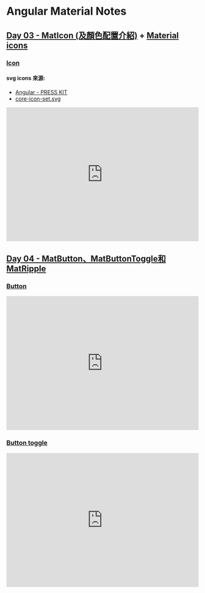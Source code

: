 # Angular Material Notes

## [Day 03 - MatIcon (及顏色配置介紹)] + [Material icons]
### [Icon]
#### svg icons 來源:
- [Angular - PRESS KIT]
- [core-icon-set.svg]

<iframe style="border:none" width="100%" height="350px" src="https://stackblitz.com/edit/angular-material-icon?ctl=1&embed=1&file=app/app.component.ts"></iframe>

## [Day 04 - MatButton、MatButtonToggle和MatRipple]
### [Button]
<iframe style="border:none" width="100%" height="350px" src="https://stackblitz.com/edit/angular-material-button?ctl=1&embed=1&file=app/app.component.ts"></iframe>

### [Button toggle]
<iframe style="border:none" width="100%" height="350px" src="https://stackblitz.com/edit/angular-material-button-toggle?ctl=1&embed=1&file=app/app.component.ts"></iframe>

[Icon]: https://material.angular.io/components/icon/overview
[Material icons]: https://material.io/icons/
[Angular - PRESS KIT]: https://angular.io/presskit
[core-icon-set.svg]: https://github.com/angular/material2/blob/master/src/demo-app/icon/assets/core-icon-set.svg
[Cross-Origin Resource Sharing on GitHub Pages]: https://stackoverflow.com/questions/26416727/cross-origin-resource-sharing-on-github-pages
[Day 03 - MatIcon (及顏色配置介紹)]: https://ithelp.ithome.com.tw/articles/10192806

[Day 04 - MatButton、MatButtonToggle和MatRipple]: https://ithelp.ithome.com.tw/articles/10193055
[Button]: https://material.angular.io/components/button/overview

[Button toggle]: https://material.angular.io/components/button-toggle/overview
